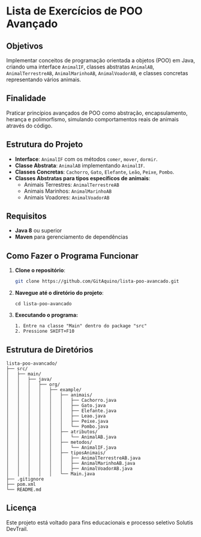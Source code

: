 # Lista de Exercícios de POO Avançado

## Objetivos
Implementar conceitos de programação orientada a objetos (POO) em Java, criando uma interface `AnimalIF`, classes abstratas `AnimalAB`, `AnimalTerrestreAB`, `AnimalMarinhoAB`, `AnimalVoadorAB`, e classes concretas representando vários animais.

## Finalidade
Praticar princípios avançados de POO como abstração, encapsulamento, herança e polimorfismo, simulando comportamentos reais de animais através do código.

## Estrutura do Projeto
- **Interface**: `AnimalIF` com os métodos `comer`, `mover`, `dormir`.
- **Classe Abstrata**: `AnimalAB` implementando `AnimalIF`.
- **Classes Concretas**: `Cachorro`, `Gato`, `Elefante`, `Leão`, `Peixe`, `Pombo`.
- **Classes Abstratas para tipos específicos de animais**:
    - Animais Terrestres: `AnimalTerrestreAB`
    - Animais Marinhos: `AnimalMarinhoAB`
    - Animais Voadores: `AnimalVoadorAB`

## Requisitos
- **Java 8** ou superior
- **Maven** para gerenciamento de dependências

## Como Fazer o Programa Funcionar
1. **Clone o repositório**:
   ```bash
   git clone https://github.com/GitAquino/lista-poo-avancado.git

2. **Navegue até o diretório do projeto**:
    ```
    cd lista-poo-avancado

3. **Executando o programa:**
   ```
   1. Entre na classe "Main" dentro do package "src"
   2. Pressione SHIFT+F10 

## Estrutura de Diretórios

```
lista-poo-avancado/
├── src/
│   ├── main/
│   │   ├── java/
│   │   │   ├── org/
│   │   │   │   ├── example/
│   │   │   │   │   ├── animais/
│   │   │   │   │   │   ├── Cachorro.java
│   │   │   │   │   │   ├── Gato.java
│   │   │   │   │   │   ├── Elefante.java
│   │   │   │   │   │   ├── Leao.java
│   │   │   │   │   │   ├── Peixe.java
│   │   │   │   │   │   └── Pombo.java
│   │   │   │   │   ├── atributos/
│   │   │   │   │   │   └── AnimalAB.java
│   │   │   │   │   ├── metodos/
│   │   │   │   │   │   └── AnimalIF.java
│   │   │   │   │   ├── tiposAnimais/ 
│   │   │   │   │   │   ├── AnimalTerrestreAB.java
│   │   │   │   │   │   ├── AnimalMarinhoAB.java
│   │   │   │   │   │   ├── AnimalVoadorAB.java
│   │   │   │   │   └── Main.java
├── .gitignore
├── pom.xml
└── README.md
```

## Licença
Este projeto está voltado para fins educacionais e processo seletivo Solutis DevTrail.